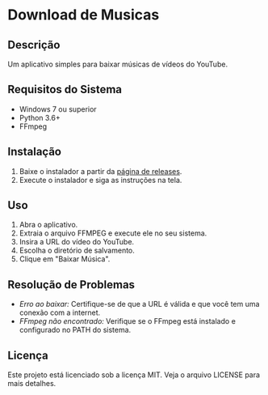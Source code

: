 # Download de Musicas

## Descrição
Um aplicativo simples para baixar músicas de vídeos do YouTube.

## Requisitos do Sistema
- Windows 7 ou superior
- Python 3.6+
- FFmpeg

## Instalação
1. Baixe o instalador a partir da [página de releases](https://github.com/Astrofisicas/Download-de-Musicas).
2. Execute o instalador e siga as instruções na tela.

## Uso
1. Abra o aplicativo.
2. Extraia o arquivo FFMPEG e execute ele no seu sistema.
3. Insira a URL do vídeo do YouTube.
4. Escolha o diretório de salvamento.
5. Clique em "Baixar Música".

## Resolução de Problemas
- *Erro ao baixar:* Certifique-se de que a URL é válida e que você tem uma conexão com a internet.
- *FFmpeg não encontrado:* Verifique se o FFmpeg está instalado e configurado no PATH do sistema.

## Licença
Este projeto está licenciado sob a licença MIT. Veja o arquivo LICENSE para mais detalhes.
